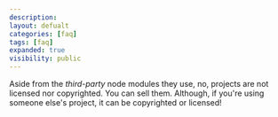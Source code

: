 ```yaml
---
description: 
layout: defualt
categories: [faq]
tags: [faq]
expanded: true
visibility: public
---
```

Aside from the *third-party* node modules they use, no, projects are not licensed nor copyrighted. You can sell them. Although, if you're using someone else's project, it can be copyrighted or licensed!